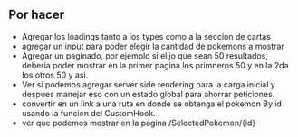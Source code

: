 ## Por hacer

- Agregar los loadings tanto a los types como a la seccion de cartas
- agregar un input para poder elegir la cantidad de pokemons a mostrar
- Agregar un paginado, por ejemplo si elijo que sean 50 resultados, deberia poder mostrar en la primer pagina los primneros 50 y en la 2da los otros 50 y asi.
- Ver si podemos agregar server side rendering para la carga inicial y despues manejar eso con un estado global para ahorrar peticiones.
- convertir <PokemonCard> en un link a una ruta en donde se obtenga el pokemon By id usando la funcion del CustomHook.
- ver que podemos mostrar en la pagina /SelectedPokemon/{id}
